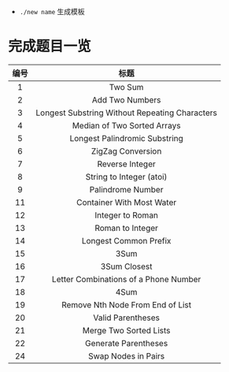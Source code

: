 * `./new name` 生成模板

# 完成题目一览

|编号|标题|
|:-:|:-:|
|1|Two Sum|
|2|Add Two Numbers|
|3|Longest Substring Without Repeating Characters|
|4|Median of Two Sorted Arrays|
|5|Longest Palindromic Substring|
|6|ZigZag Conversion|
|7|Reverse Integer|
|8|String to Integer (atoi)|
|9|Palindrome Number|
|11|Container With Most Water|
|12|Integer to Roman|
|13|Roman to Integer|
|14|Longest Common Prefix|
|15|3Sum|
|16|3Sum Closest|
|17|Letter Combinations of a Phone Number|
|18|4Sum|
|19|Remove Nth Node From End of List|
|20|Valid Parentheses|
|21|Merge Two Sorted Lists|
|22|Generate Parentheses|
|24|Swap Nodes in Pairs|